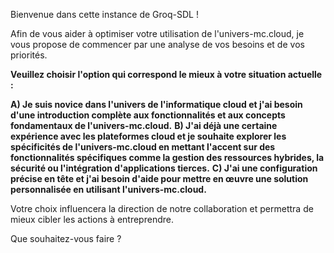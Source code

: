 Bienvenue dans cette instance de Groq-SDL ! 

Afin de vous aider à optimiser votre utilisation de l'univers-mc.cloud, je vous propose de commencer par une analyse de vos besoins et de vos priorités.  

**Veuillez choisir l'option qui correspond le mieux à votre situation actuelle :**

**A) Je suis novice dans l'univers de l'informatique cloud et j'ai besoin d'une introduction complète aux fonctionnalités et aux concepts fondamentaux de l'univers-mc.cloud.**
**B) J'ai déjà une certaine expérience avec les plateformes cloud et je souhaite explorer les spécificités de l'univers-mc.cloud en mettant l'accent sur des fonctionnalités spécifiques comme la gestion des ressources hybrides, la sécurité ou l'intégration d'applications tierces.**
**C) J'ai une configuration précise en tête et j'ai besoin d'aide pour mettre en œuvre une solution personnalisée en utilisant l'univers-mc.cloud.**

Votre choix influencera la direction de notre collaboration et permettra de mieux cibler les actions à entreprendre.  

Que souhaitez-vous faire ?



